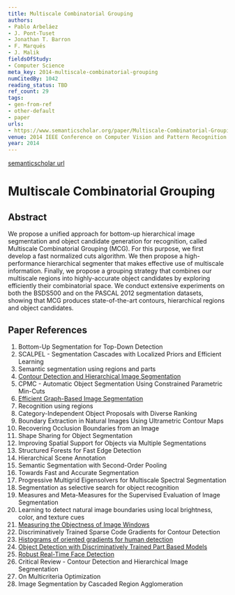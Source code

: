 ```yaml
---
title: Multiscale Combinatorial Grouping
authors:
- Pablo Arbeláez
- J. Pont-Tuset
- Jonathan T. Barron
- F. Marqués
- J. Malik
fieldsOfStudy:
- Computer Science
meta_key: 2014-multiscale-combinatorial-grouping
numCitedBy: 1042
reading_status: TBD
ref_count: 29
tags:
- gen-from-ref
- other-default
- paper
urls:
- https://www.semanticscholar.org/paper/Multiscale-Combinatorial-Grouping-Arbeláez-Pont-Tuset/83d1118c2b2995a3e0cf9b6159e4c59e85cabb7e?sort=total-citations
venue: 2014 IEEE Conference on Computer Vision and Pattern Recognition
year: 2014
---
```


[semanticscholar url](https://www.semanticscholar.org/paper/Multiscale-Combinatorial-Grouping-Arbeláez-Pont-Tuset/83d1118c2b2995a3e0cf9b6159e4c59e85cabb7e?sort=total-citations)

# Multiscale Combinatorial Grouping

## Abstract

We propose a unified approach for bottom-up hierarchical image segmentation and object candidate generation for recognition, called Multiscale Combinatorial Grouping (MCG). For this purpose, we first develop a fast normalized cuts algorithm. We then propose a high-performance hierarchical segmenter that makes effective use of multiscale information. Finally, we propose a grouping strategy that combines our multiscale regions into highly-accurate object candidates by exploring efficiently their combinatorial space. We conduct extensive experiments on both the BSDS500 and on the PASCAL 2012 segmentation datasets, showing that MCG produces state-of-the-art contours, hierarchical regions and object candidates.

## Paper References

1. Bottom-Up Segmentation for Top-Down Detection
2. SCALPEL - Segmentation Cascades with Localized Priors and Efficient Learning
3. Semantic segmentation using regions and parts
4. [Contour Detection and Hierarchical Image Segmentation](2011-contour-detection-and-hierarchical-image-segmentation)
5. CPMC - Automatic Object Segmentation Using Constrained Parametric Min-Cuts
6. [Efficient Graph-Based Image Segmentation](2004-efficient-graph-based-image-segmentation)
7. Recognition using regions
8. Category-Independent Object Proposals with Diverse Ranking
9. Boundary Extraction in Natural Images Using Ultrametric Contour Maps
10. Recovering Occlusion Boundaries from an Image
11. Shape Sharing for Object Segmentation
12. Improving Spatial Support for Objects via Multiple Segmentations
13. Structured Forests for Fast Edge Detection
14. Hierarchical Scene Annotation
15. Semantic Segmentation with Second-Order Pooling
16. Towards Fast and Accurate Segmentation
17. Progressive Multigrid Eigensolvers for Multiscale Spectral Segmentation
18. Segmentation as selective search for object recognition
19. Measures and Meta-Measures for the Supervised Evaluation of Image Segmentation
20. Learning to detect natural image boundaries using local brightness, color, and texture cues
21. [Measuring the Objectness of Image Windows](2012-measuring-the-objectness-of-image-windows)
22. Discriminatively Trained Sparse Code Gradients for Contour Detection
23. [Histograms of oriented gradients for human detection](2005-histograms-of-oriented-gradients-for-human-detection)
24. [Object Detection with Discriminatively Trained Part Based Models](2009-object-detection-with-discriminatively-trained-part-based-models)
25. [Robust Real-Time Face Detection](2001-robust-real-time-face-detection)
26. Critical Review - Contour Detection and Hierarchical Image Segmentation
27. On Multicriteria Optimization
28. Image Segmentation by Cascaded Region Agglomeration
